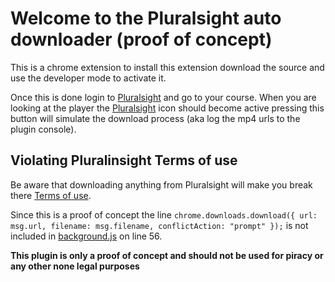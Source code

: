 # Welcome to the Pluralsight auto downloader (proof of concept)

This is a chrome extension to install this extension download the source and use the developer mode to activate it.

Once this is done login to [Pluralsight](https://app.pluralsight.com) and go to your course. 
When you are looking at the player the [Pluralsight](https://app.pluralsight.com) icon should become active pressing this button will simulate the download process (aka log the mp4 urls to the plugin console).

## Violating Pluralinsight Terms of use

Be aware that downloading anything from Pluralsight will make you break there [Terms of use](https://www.pluralsight.com/terms).

Since this is a proof of concept the line `chrome.downloads.download({ url: msg.url, filename: msg.filename, conflictAction: "prompt" });` is not included in [background.js](background.js) on line 56. 

**This plugin is only a proof of concept and should not be used for piracy or any other none legal purposes**
